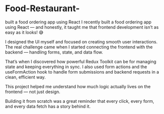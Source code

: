 # Food-Restaurant-
built a food ordering app using React 
I recently built a food ordering app using React — and honestly, it taught me that frontend development isn’t as easy as it looks! 😅

I designed the UI myself and focused on creating smooth user interactions.
The real challenge came when I started connecting the frontend with the backend — handling forms, state, and data flow.

That’s when I discovered how powerful Redux Toolkit can be for managing state and keeping everything in sync.
I also used form actions and the useFormAction hook to handle form submissions and backend requests in a clean, efficient way.

This project helped me understand how much logic actually lives on the frontend — not just design.

Building it from scratch was a great reminder that every click, every form, and every data fetch has a story behind it.
